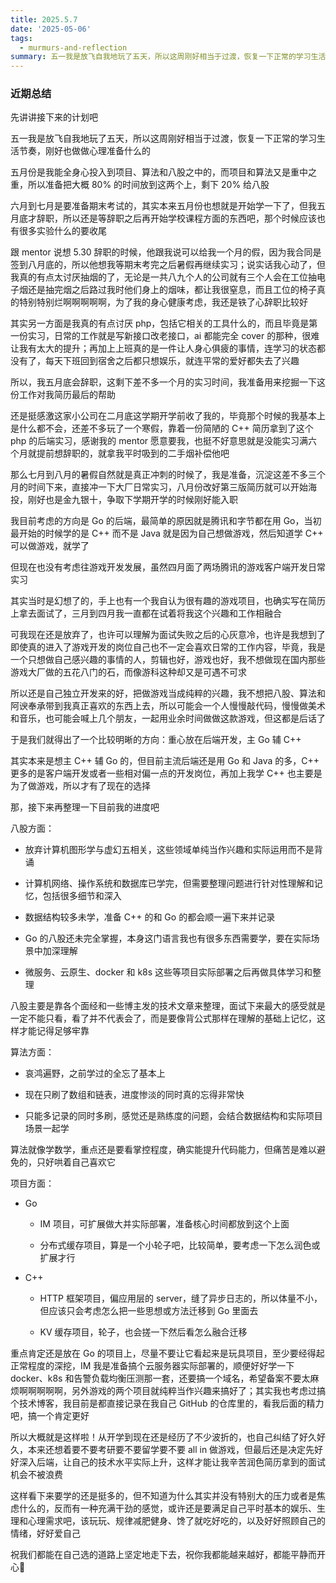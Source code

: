 ```yaml
---
title: 2025.5.7
date: '2025-05-06'
tags:
  - murmurs-and-reflection
summary: 五一我是放飞自我地玩了五天，所以这周刚好相当于过渡，恢复一下正常的学习生活节奏，刚好也做做心理准备什么的
---
```

### 近期总结
先讲讲接下来的计划吧

五一我是放飞自我地玩了五天，所以这周刚好相当于过渡，恢复一下正常的学习生活节奏，刚好也做做心理准备什么的

五月份是我能全身心投入到项目、算法和八股之中的，而项目和算法又是重中之重，所以准备把大概 80% 的时间放到这两个上，剩下 20% 给八股

六月到七月是要准备期末考试的，其实本来五月份也想就是开始学一下了，但我五月底才辞职，所以还是等辞职之后再开始学校课程方面的东西吧，那个时候应该也有很多实验什么的要收尾

跟 mentor 说想 5.30 辞职的时候，他跟我说可以给我一个月的假，因为我合同是签到八月底的，所以他想我等期末考完之后暑假再继续实习；说实话我心动了，但我真的有点太讨厌抽烟的了，无论是一共八九个人的公司就有三个人会在工位抽电子烟还是抽完烟之后路过我时他们身上的烟味，都让我很窒息，而且工位的椅子真的特别特别烂啊啊啊啊啊，为了我的身心健康考虑，我还是铁了心辞职比较好

其实另一方面是我真的有点讨厌 php，包括它相关的工具什么的，而且毕竟是第一份实习，日常的工作就是写新接口改老接口，ai 都能完全 cover 的那种，很难让我有太大的提升；再加上上班真的是一件让人身心俱疲的事情，连学习的状态都没有了，每天下班回到宿舍之后都只想娱乐，就连平常的爱好都失去了兴趣

所以，我五月底会辞职，这剩下差不多一个月的实习时间，我准备用来挖掘一下这份工作对我简历最后的帮助

还是挺感激这家小公司在二月底这学期开学前收了我的，毕竟那个时候的我基本上是什么都不会，还差不多玩了一个寒假，靠着一份简陋的 C++ 简历拿到了这个 php 的后端实习，感谢我的 mentor 愿意要我，也挺不好意思就是没能实习满六个月就提前想辞职的，就拿我平时吸到的二手烟补偿他吧

那么七月到八月的暑假自然就是真正冲刺的时候了，我是准备，沉淀这差不多三个月的时间下来，直接冲一下大厂日常实习，八月份改好第三版简历就可以开始海投，刚好也是金九银十，争取下学期开学的时候刚好能入职

我目前考虑的方向是 Go 的后端，最简单的原因就是腾讯和字节都在用 Go，当初最开始的时候学的是 C++ 而不是 Java 就是因为自己想做游戏，然后知道学 C++ 可以做游戏，就学了

但现在也没有考虑往游戏开发发展，虽然四月面了两场腾讯的游戏客户端开发日常实习

其实当时是幻想了的，手上也有一个我自认为很有趣的游戏项目，也确实写在简历上拿去面试了，三月到四月我一直都在试着将我这个兴趣和工作相融合

可我现在还是放弃了，也许可以理解为面试失败之后的心灰意冷，也许是我想到了即使真的进入了游戏开发的岗位自己也不一定会喜欢日常的工作内容，毕竟，我是一个只想做自己感兴趣的事情的人，剪辑也好，游戏也好，我不想做现在国内那些游戏大厂做的五花八门的石，而像游科这种却又是可遇不可求

所以还是自己独立开发来的好，把做游戏当成纯粹的兴趣，我不想把八股、算法和阿谀奉承带到我真正喜欢的东西上去，所以可能会一个人慢慢敲代码，慢慢做美术和音乐，也可能会喊上几个朋友，一起用业余时间做做这款游戏，但这都是后话了

于是我们就得出了一个比较明晰的方向：重心放在后端开发，主 Go 辅 C++

其实本来是想主 C++ 辅 Go 的，但目前主流后端还是用 Go 和 Java 的多，C++ 更多的是客户端开发或者一些相对偏一点的开发岗位，再加上我学 C++ 也主要是为了做游戏，所以才有了现在的选择

那，接下来再整理一下目前我的进度吧

八股方面：

* 放弃计算机图形学与虚幻五相关，这些领域单纯当作兴趣和实际运用而不是背诵

* 计算机网络、操作系统和数据库已学完，但需要整理问题进行针对性理解和记忆，包括很多细节和深入

* 数据结构较多未学，准备 C++ 的和 Go 的都会顺一遍下来并记录

* Go 的八股还未完全掌握，本身这门语言我也有很多东西需要学，要在实际场景中加深理解

* 微服务、云原生、docker 和 k8s 这些等项目实际部署之后再做具体学习和整理

八股主要是靠各个面经和一些博主发的技术文章来整理，面试下来最大的感受就是一定不能只看，看了并不代表会了，而是要像背公式那样在理解的基础上记忆，这样才能记得足够牢靠

算法方面：

* 哀鸿遍野，之前学过的全忘了基本上

* 现在只刷了数组和链表，进度惨淡的同时真的忘得非常快

* 只能多记录的同时多刷，感觉还是熟练度的问题，会结合数据结构和实际项目场景一起学

算法就像学数学，重点还是要看掌控程度，确实能提升代码能力，但痛苦是难以避免的，只好哄着自己喜欢它

项目方面：

* Go

  * IM 项目，可扩展做大并实际部署，准备核心时间都放到这个上面

  * 分布式缓存项目，算是一个小轮子吧，比较简单，要考虑一下怎么润色或扩展才行

* C++

  * HTTP 框架项目，偏应用层的 server，缝了异步日志的，所以体量不小，但应该只会考虑怎么把一些思想或方法迁移到 Go 里面去

  * KV 缓存项目，轮子，也会搓一下然后看怎么融合迁移

重点肯定还是放在 Go 的项目上，尽量不要让它看起来是玩具项目，至少要经得起正常程度的深挖，IM 我是准备搞个云服务器实际部署的，顺便好好学一下 docker、k8s 和告警负载均衡压测那一套，还要搞一个域名，希望备案不要太麻烦啊啊啊啊啊，另外游戏的两个项目就纯粹当作兴趣来搞好了；其实我也考虑过搞个技术博客，我目前是都直接记录在我自己 GitHub 的仓库里的，看我后面的精力吧，搞一个肯定更好

所以大概就是这样啦！从开学到现在还是经历了不少波折的，也自己纠结了好久好久，本来还想着要不要考研要不要留学要不要 all in 做游戏，但最后还是决定先好好深入后端，让自己的技术水平实际上升，这样才能让我辛苦润色简历拿到的面试机会不被浪费

这样看下来要学的还是挺多的，但不知道为什么其实并没有特别大的压力或者是焦虑什么的，反而有一种充满干劲的感觉，或许还是要满足自己平时基本的娱乐、生理和心理需求吧，该玩玩、规律减肥健身、馋了就吃好吃的，以及好好照顾自己的情绪，好好爱自己

祝我们都能在自己选的道路上坚定地走下去，祝你我都能越来越好，都能平静而开心💖
